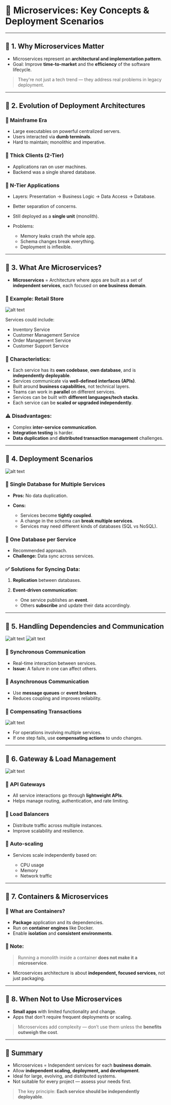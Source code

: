 # 🚀 Microservices: Key Concepts & Deployment Scenarios

---

## 🔶 1. Why Microservices Matter

* Microservices represent an **architectural and implementation pattern**.
* Goal: Improve **time-to-market** and the **efficiency** of the software lifecycle.

> They're not just a tech trend — they address real problems in legacy deployment.

---

## 🔶 2. Evolution of Deployment Architectures

### 🔹 Mainframe Era

* Large executables on powerful centralized servers.
* Users interacted via **dumb terminals**.
* Hard to maintain; monolithic and imperative.

### 🔹 Thick Clients (2-Tier)

* Applications ran on user machines.
* Backend was a single shared database.

### 🔹 N-Tier Applications

* Layers: Presentation → Business Logic → Data Access → Database.
* Better separation of concerns.
* Still deployed as a **single unit** (monolith).
* Problems:

  * Memory leaks crash the whole app.
  * Schema changes break everything.
  * Deployment is inflexible.

---

## 🔶 3. What Are Microservices?

* **Microservices** = Architecture where apps are built as a set of **independent services**, each focused on **one business domain**.

### 📅 Example: Retail Store

![alt text](image-11.png)


Services could include:

* Inventory Service
* Customer Management Service
* Order Management Service
* Customer Support Service

### 🔹 Characteristics:

* Each service has its **own codebase**, **own database**, and is **independently deployable**.
* Services communicate via **well-defined interfaces (APIs)**.
* Built around **business capabilities**, not technical layers.
* Teams can work in **parallel** on different services.
* Services can be built with **different languages/tech stacks**.
* Each service can be **scaled or upgraded independently**.

### ⚠ Disadvantages:

* Complex **inter-service communication**.
* **Integration testing** is harder.
* **Data duplication** and **distributed transaction management** challenges.

---

## 🔶 4. Deployment Scenarios

![alt text](image-12.png)


### 🔹 Single Database for Multiple Services

* **Pros:** No data duplication.
* **Cons:**

  * Services become **tightly coupled**.
  * A change in the schema can **break multiple services**.
  * Services may need different kinds of databases (SQL vs NoSQL).

### 🔹 One Database per Service

* Recommended approach.
* **Challenge:** Data sync across services.

### ✅ Solutions for Syncing Data:

1. **Replication** between databases.
2. **Event-driven communication:**

   * One service publishes an **event**.
   * Others **subscribe** and update their data accordingly.

---

## 🔶 5. Handling Dependencies and Communication
![alt text](image-13.png)
![alt text](image-14.png)


### 🔹 Synchronous Communication

* Real-time interaction between services.
* **Issue:** A failure in one can affect others.

### 🔹 Asynchronous Communication

* Use **message queues** or **event brokers**.
* Reduces coupling and improves reliability.

### 🔹 Compensating Transactions

![alt text](image-15.png)


* For operations involving multiple services.
* If one step fails, use **compensating actions** to undo changes.

---

## 🔶 6. Gateway & Load Management

![alt text](image-16.png)


### 🔹 API Gateways

* All service interactions go through **lightweight APIs**.
* Helps manage routing, authentication, and rate limiting.

### 🔹 Load Balancers

* Distribute traffic across multiple instances.
* Improve scalability and resilience.

### 🔹 Auto-scaling

* Services scale independently based on:

  * CPU usage
  * Memory
  * Network traffic

---

## 🔶 7. Containers & Microservices

### 🔹 What are Containers?

* **Package** application and its dependencies.
* Run on **container engines** like Docker.
* Enable **isolation** and **consistent environments**.

### 🔹 Note:

> Running a monolith inside a container **does not make it a microservice**.

* Microservices architecture is about **independent, focused services**, not just packaging.

---

## 🔶 8. When Not to Use Microservices

* **Small apps** with limited functionality and change.
* Apps that don't require frequent deployments or scaling.

> Microservices add complexity — don’t use them unless the **benefits outweigh the cost**.

---

## 📄 Summary

* Microservices = Independent services for each **business domain**.
* Allow **independent scaling, deployment, and development**.
* Ideal for large, evolving, and distributed systems.
* Not suitable for every project — assess your needs first.

> The key principle: **Each service should be independently deployable**.
